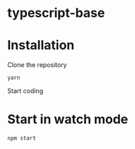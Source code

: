 typescript-base
=========================

# Installation

Clone the repository

```
yarn
```

Start coding

# Start in watch mode
`npm start`
